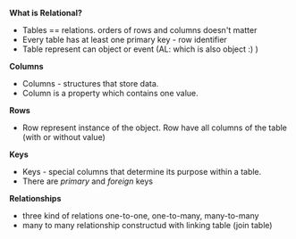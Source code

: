 **What is Relational?**

* Tables == relations. orders of rows and columns doesn't matter
* Every table has at least one primary key - row identifier
* Table represent can object or event (AL: which is also object :) )

**Columns**

* Columns - structures that store data. 
* Column is a property which contains one value.

**Rows**

* Row represent instance of the object. Row have all columns of the table (with or without value)

**Keys**

* Keys - special columns that determine its purpose within a table.
* There are _primary_ and _foreign_ keys

**Relationships**

* three kind of relations one-to-one, one-to-many, many-to-many
* many to many relationship constructud with linking table (join table)